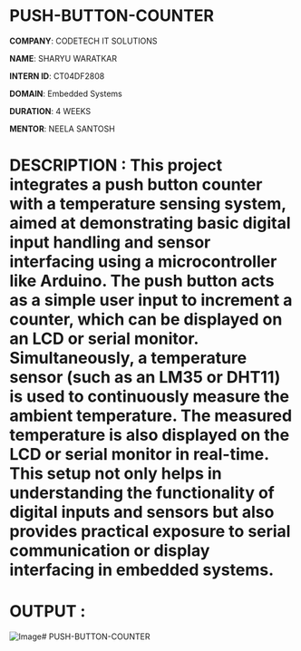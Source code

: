 # PUSH-BUTTON-COUNTER

**COMPANY**: CODETECH IT SOLUTIONS

**NAME**: SHARYU WARATKAR

**INTERN ID**: CT04DF2808

**DOMAIN**: Embedded Systems

**DURATION**: 4 WEEKS

**MENTOR**: NEELA SANTOSH

# DESCRIPTION : This project integrates a **push button counter** with a **temperature sensing system**, aimed at demonstrating basic digital input handling and sensor interfacing using a microcontroller like Arduino. The push button acts as a simple user input to increment a counter, which can be displayed on an LCD or serial monitor. Simultaneously, a **temperature sensor** (such as an LM35 or DHT11) is used to continuously measure the ambient temperature. The measured temperature is also displayed on the LCD or serial monitor in real-time. This setup not only helps in understanding the functionality of digital inputs and sensors but also provides practical exposure to serial communication or display interfacing in embedded systems.


# OUTPUT :
![Image](https://github.com/user-attachments/assets/01f2d26e-55e0-458e-a707-7a587aeb2232)# PUSH-BUTTON-COUNTER

